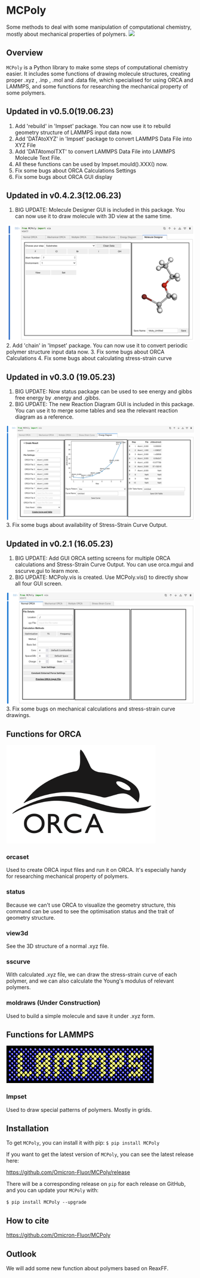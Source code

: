 # MCPoly
Some methods to deal with some manipulation of computational chemistry, mostly about mechanical properties of polymers.
![](./reference/function.png)

## Overview
`MCPoly` is a Python library to make some steps of computational chemistry easier. It includes some functions of drawing molecule structures, creating proper .xyz , .inp , .mol and .data file, which specialised for using ORCA and LAMMPS, and some functions for researching the mechanical property of some polymers.

## Updated in v0.5.0(19.06.23)
1. Add 'rebuild' in 'lmpset' package. You can now use it to rebuild geometry structure of LAMMPS input data now.
2. Add 'DATAtoXYZ' in 'lmpset' package to convert LAMMPS Data File into XYZ File
3. Add 'DATAtomolTXT' to convert LAMMPS Data File into LAMMPS Molecule Text File.
4. All these functions can be used by lmpset.mould().XXX() now.
5. Fix some bugs about ORCA Calculations Settings
6. Fix some bugs about ORCA GUI display

## Updated in v0.4.2.3(12.06.23)
1. BIG UPDATE: Molecule Designer GUI is included in this package. You can now use it to draw molecule with 3D view at the same time.
<img src="https://github.com/Omicron-Fluor/MCPoly/blob/main/reference/moldraw_gui.png">
2. Add 'chain' in 'lmpset' package. You can now use it to convert periodic polymer structure input data now.
3. Fix some bugs about ORCA Calculations
4. Fix some bugs about calculating stress-strain curve

## Updated in v0.3.0 (19.05.23)
1. BIG UPDATE: Now status package can be used to see energy and gibbs free energy by .energy and .gibbs.
2. BIG UPDATE: The new Reaction Diagram GUI is included in this package. You can use it to merge some tables and sea the relevant reaction diagram as a reference.
<img src="https://github.com/Omicron-Fluor/MCPoly/blob/main/reference/status_gui.png">
3. Fix some bugs about availability of Stress-Strain Curve Output.

## Updated in v0.2.1 (16.05.23)
1. BIG UPDATE: Add GUI ORCA setting screens for multiple ORCA calculations and Stress-Strain Curve Output. You can use orca.mgui and sscurve.gui to learn more.
2. BIG UPDATE: MCPoly.vis is created. Use MCPoly.vis() to directly show all four GUI screen.
<img src="https://github.com/Omicron-Fluor/MCPoly/blob/main/reference/vis.png">
3. Fix some bugs on mechanical calculations and stress-strain curve drawings.

## Functions for ORCA
<img src="https://github.com/Omicron-Fluor/MCPoly/blob/main/reference/ORCA.png" width="400" height="263" >

### orcaset
Used to create ORCA input files and run it on ORCA. It's especially handy for researching mechanical property of polymers.

### status
Because we can't use ORCA to visualize the geometry structure, this command can be used to see the optimisation status and the trait of geometry structure.

### view3d
See the 3D structure of a normal .xyz file.

### sscurve
With calculated .xyz file, we can draw the stress-strain curve of each polymer, and we can also calculate the Young's modulus of relevant polymers.

### moldraws (Under Construction)
Used to build a simple molecule and save it under .xyz form.

## Functions for LAMMPS
<img src="https://github.com/Omicron-Fluor/MCPoly/blob/main/reference/LAMMPS.png" width="395" height="100" >

### lmpset
Used to draw special patterns of polymers. Mostly in grids.

## Installation
To get `MCPoly`, you can install it with pip:
    `$ pip install MCPoly`

If you want to get the latest version of `MCPoly`, you can see the latest release here:

<https://github.com/Omicron-Fluor/MCPoly/release> 

There will be a corresponding release on `pip` for each release on GitHub, and you can update your `MCPoly` with:

`$ pip install MCPoly --upgrade`

## How to cite
<https://github.com/Omicron-Fluor/MCPoly>

## Outlook
We will add some new function about polymers based on ReaxFF.
